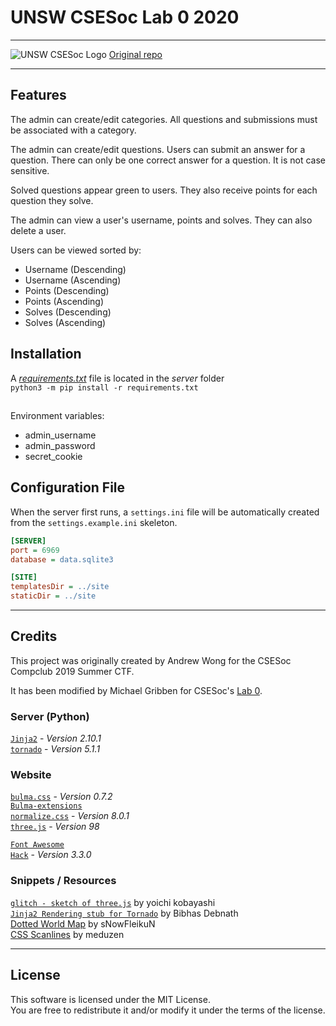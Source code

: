 # UNSW CSESoc Lab 0 2020
---

![UNSW CSESoc Logo](site/assets/img/csesocgreyblue.png)
[Original repo](https://github.com/featherbear/UNSW-CompClub2019Summer-CTF)

---
## Features
The admin can create/edit categories. All questions and submissions must be associated with a category.

The admin can create/edit questions. Users can submit an answer for a question. There can only be one correct answer for a question. It is not case sensitive.

Solved questions appear green to users. They also receive points for each question they solve.

The admin can view a user's username, points and solves. They can also delete a user.

Users can be viewed sorted by:
- Username (Descending)
- Username (Ascending)
- Points (Descending)
- Points (Ascending)
- Solves (Descending)
- Solves (Ascending)

## Installation
A [_requirements.txt_](server/requirements.txt) file is located in the _server_ folder  
`python3 -m pip install -r requirements.txt`

## 

Environment variables:
- admin_username
- admin_password
- secret_cookie

## Configuration File
When the server first runs, a `settings.ini` file will be automatically created from the `settings.example.ini` skeleton.

```ini
[SERVER]
port = 6969
database = data.sqlite3

[SITE]
templatesDir = ../site
staticDir = ../site
```

---
## Credits

This project was originally created by Andrew Wong for the CSESoc Compclub 2019 Summer CTF.

It has been modified by Michael Gribben for CSESoc's [Lab 0](https://lab0.tech/invite/).

### Server (Python)
[`Jinja2`](http://jinja.pocoo.org) - _Version 2.10.1_  
[`tornado`](//www.tornadoweb.org) - _Version 5.1.1_

### Website
[`bulma.css`](//bulma.io) - _Version 0.7.2_  
[`Bulma-extensions`](//wikiki.github.io)  
[`normalize.css`](//necolas.github.io/normalize.css) - _Version 8.0.1_  
[`three.js`](//threejs.org) - _Version 98_  

[`Font Awesome`](//fontawesome.com)  
[`Hack`](//sourcefoundry.org/hack) - _Version 3.3.0_  

### Snippets / Resources
[`glitch - sketch of three.js`](//ykob.github.io/sketch-threejs/sketch/glitch.html) by yoichi kobayashi  
[`Jinja2 Rendering stub for Tornado`](https://bibhasdn.com/blog/using-jinja2-as-the-template-engine-for-tornado-web-framework/) by Bibhas Debnath  
[Dotted World Map](//www.deviantart.com/snowfleikun/art/Dots-world-map-179891314) by sNowFleikuN  
[CSS Scanlines](//codepen.io/meduzen/pen/zxbwRV) by meduzen  

---
## License
This software is licensed under the MIT License.  
You are free to redistribute it and/or modify it under the terms of the license.  
